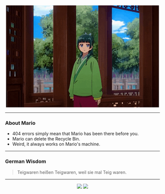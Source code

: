 <p align="center">
  <img src="assets/maomao.gif" />
</p>

---

### About Mario
- 404 errors simply mean that Mario has been there before you.
- Mario can delete the Recycle Bin.
- Weird, it always works on Mario's machine.

---

### German Wisdom
> Teigwaren heißen Teigwaren, weil sie mal Teig waren.

---

<p align="center">
  <a>
    <img height="180em" src="https://github-readme-stats-eight-theta.vercel.app/api?username=Torfkopp&show_icons=true&theme=dark&include_all_commits=true&count_private=true"/>
  </a>
  <a href="https://github.com/Torfkopp?tab=repositories">
    <img height="180em" src="https://github-readme-stats-eight-theta.vercel.app/api/top-langs/?username=torfkopp&layout=compact&theme=dark&langs_count=8&hide=java"/>
  </a>
</p>
